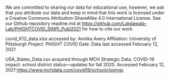 We are committed to sharing our data for educational use, however, we ask that you attribute our data and keep in mind that this work is licensed under a Creative Commons Attribution-ShareAlike 4.0 International License. See our Github repository readme.md at  https://github.com/Lakdawala-Lab/PHIGHTCOVID_StNPI_Publ2021 for how to cite our work. 

covid_K12_data.xlsx accessed by: Annika Avery
Affiliation: University of Pittsburgh
Project: PHIGHT COVID
Date: Data last accessed February 12, 2021 

USA_States_Data.csv acquired through MCH Strategic Data. COVID-19 impact: school district status—updates for fall 2020. Accessed February 12, 2021
https://www.mchdata.com/covid19/schoolclosings 


